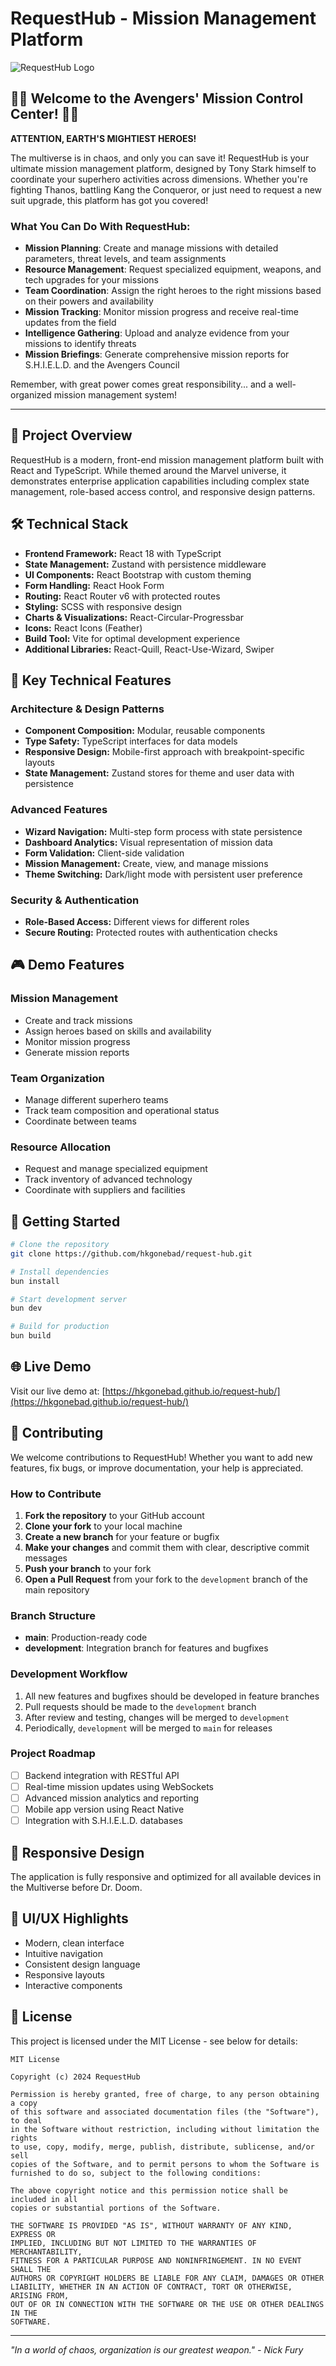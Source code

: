 # RequestHub - Mission Management Platform

![RequestHub Logo](src/assets/img/logos/avengers.png)

## 🦸‍♂️ Welcome to the Avengers' Mission Control Center! 🦸‍♀️

**ATTENTION, EARTH'S MIGHTIEST HEROES!**

The multiverse is in chaos, and only you can save it! RequestHub is your ultimate mission management platform, designed by Tony Stark himself to coordinate your superhero activities across dimensions. Whether you're fighting Thanos, battling Kang the Conqueror, or just need to request a new suit upgrade, this platform has got you covered!

### What You Can Do With RequestHub:

- **Mission Planning**: Create and manage missions with detailed parameters, threat levels, and team assignments
- **Resource Management**: Request specialized equipment, weapons, and tech upgrades for your missions
- **Team Coordination**: Assign the right heroes to the right missions based on their powers and availability
- **Mission Tracking**: Monitor mission progress and receive real-time updates from the field
- **Intelligence Gathering**: Upload and analyze evidence from your missions to identify threats
- **Mission Briefings**: Generate comprehensive mission reports for S.H.I.E.L.D. and the Avengers Council

Remember, with great power comes great responsibility... and a well-organized mission management system! 

---

## 🚀 Project Overview

RequestHub is a modern, front-end mission management platform built with React and TypeScript. While themed around the Marvel universe, it demonstrates enterprise application capabilities including complex state management, role-based access control, and responsive design patterns.

## 🛠️ Technical Stack

- **Frontend Framework:** React 18 with TypeScript
- **State Management:** Zustand with persistence middleware
- **UI Components:** React Bootstrap with custom theming
- **Form Handling:** React Hook Form
- **Routing:** React Router v6 with protected routes
- **Styling:** SCSS with responsive design
- **Charts & Visualizations:** React-Circular-Progressbar
- **Icons:** React Icons (Feather)
- **Build Tool:** Vite for optimal development experience
- **Additional Libraries:** React-Quill, React-Use-Wizard, Swiper

## 🌟 Key Technical Features

### Architecture & Design Patterns
- **Component Composition:** Modular, reusable components
- **Type Safety:** TypeScript interfaces for data models
- **Responsive Design:** Mobile-first approach with breakpoint-specific layouts
- **State Management:** Zustand stores for theme and user data with persistence

### Advanced Features
- **Wizard Navigation:** Multi-step form process with state persistence
- **Dashboard Analytics:** Visual representation of mission data
- **Form Validation:** Client-side validation
- **Mission Management:** Create, view, and manage missions
- **Theme Switching:** Dark/light mode with persistent user preference

### Security & Authentication
- **Role-Based Access:** Different views for different roles
- **Secure Routing:** Protected routes with authentication checks

## 🎮 Demo Features

### Mission Management
- Create and track missions
- Assign heroes based on skills and availability
- Monitor mission progress
- Generate mission reports

### Team Organization
- Manage different superhero teams
- Track team composition and operational status
- Coordinate between teams

### Resource Allocation
- Request and manage specialized equipment
- Track inventory of advanced technology
- Coordinate with suppliers and facilities

## 🚀 Getting Started

```bash
# Clone the repository
git clone https://github.com/hkgonebad/request-hub.git

# Install dependencies
bun install

# Start development server
bun dev

# Build for production
bun build
```

## 🌐 Live Demo

Visit our live demo at: [https://hkgonebad.github.io/request-hub/](https://hkgonebad.github.io/request-hub/)

## 🤝 Contributing

We welcome contributions to RequestHub! Whether you want to add new features, fix bugs, or improve documentation, your help is appreciated.

### How to Contribute

1. **Fork the repository** to your GitHub account
2. **Clone your fork** to your local machine
3. **Create a new branch** for your feature or bugfix
4. **Make your changes** and commit them with clear, descriptive commit messages
5. **Push your branch** to your fork
6. **Open a Pull Request** from your fork to the `development` branch of the main repository

### Branch Structure

- **main**: Production-ready code
- **development**: Integration branch for features and bugfixes

### Development Workflow

1. All new features and bugfixes should be developed in feature branches
2. Pull requests should be made to the `development` branch
3. After review and testing, changes will be merged to `development`
4. Periodically, `development` will be merged to `main` for releases

### Project Roadmap

- [ ] Backend integration with RESTful API
- [ ] Real-time mission updates using WebSockets
- [ ] Advanced mission analytics and reporting
- [ ] Mobile app version using React Native
- [ ] Integration with S.H.I.E.L.D. databases

## 📱 Responsive Design

The application is fully responsive and optimized for all available devices in the Multiverse before Dr. Doom.

## 🎨 UI/UX Highlights

- Modern, clean interface
- Intuitive navigation
- Consistent design language
- Responsive layouts
- Interactive components

## 📝 License

This project is licensed under the MIT License - see below for details:

```
MIT License

Copyright (c) 2024 RequestHub

Permission is hereby granted, free of charge, to any person obtaining a copy
of this software and associated documentation files (the "Software"), to deal
in the Software without restriction, including without limitation the rights
to use, copy, modify, merge, publish, distribute, sublicense, and/or sell
copies of the Software, and to permit persons to whom the Software is
furnished to do so, subject to the following conditions:

The above copyright notice and this permission notice shall be included in all
copies or substantial portions of the Software.

THE SOFTWARE IS PROVIDED "AS IS", WITHOUT WARRANTY OF ANY KIND, EXPRESS OR
IMPLIED, INCLUDING BUT NOT LIMITED TO THE WARRANTIES OF MERCHANTABILITY,
FITNESS FOR A PARTICULAR PURPOSE AND NONINFRINGEMENT. IN NO EVENT SHALL THE
AUTHORS OR COPYRIGHT HOLDERS BE LIABLE FOR ANY CLAIM, DAMAGES OR OTHER
LIABILITY, WHETHER IN AN ACTION OF CONTRACT, TORT OR OTHERWISE, ARISING FROM,
OUT OF OR IN CONNECTION WITH THE SOFTWARE OR THE USE OR OTHER DEALINGS IN THE
SOFTWARE.
```

---

*"In a world of chaos, organization is our greatest weapon." - Nick Fury*
